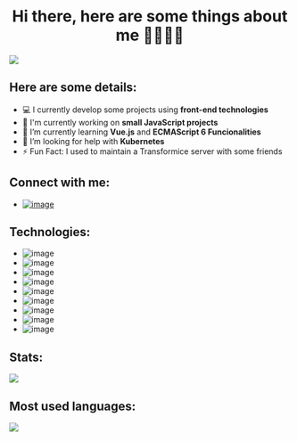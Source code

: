 <h1 align="center">Hi there, here are some things about me 🙋🏻‍♂️👋</h1>

![](https://komarev.com/ghpvc/?username=loureirovinicius&color=blue)

## Here are some details:
- 💻 I currently develop some projects using **front-end technologies**
- 🏫 I'm currently working on **small JavaScript projects**
- 📖 I’m currently learning **Vue.js** and **ECMAScript 6 Funcionalities**
- 🤔 I’m looking for help with **Kubernetes**
- ⚡ Fun Fact: I used to maintain a Transformice server with some friends  

## Connect with me: 

- <a href="https://www.linkedin.com/in/viniciusloul/">![image](https://img.shields.io/badge/LinkedIn-0077B5?style=for-the-badge&logo=linkedin&logoColor=white)</a>

## Technologies:

- ![image](https://img.shields.io/badge/HTML5-E34F26?style=for-the-badge&logo=html5&logoColor=white)
- ![image](https://img.shields.io/badge/CSS3-1572B6?style=for-the-badge&logo=css3&logoColor=white)
- ![image](https://img.shields.io/badge/JavaScript-323330?style=for-the-badge&logo=javascript&logoColor=F7DF1E)
- ![image](https://img.shields.io/badge/Python-3776AB?style=for-the-badge&logo=python&logoColor=white)
- ![image](https://img.shields.io/badge/Git-F05032?style=for-the-badge&logo=git&logoColor=white)
- ![image](https://img.shields.io/badge/Docker-2CA5E0?style=for-the-badge&logo=docker&logoColor=white)
- ![image](https://img.shields.io/badge/Vue.js-35495E?style=for-the-badge&logo=vuedotjs&logoColor=4FC08D)
- ![image](https://img.shields.io/badge/Node.js-339933?style=for-the-badge&logo=nodedotjs&logoColor=white)
- ![image](https://img.shields.io/badge/Postman-FF6C37?style=for-the-badge&logo=Postman&logoColor=white)

## Stats:

<a href="https://github.com/anuraghazra/github-readme-stats"><img src="https://github-readme-stats.vercel.app/api?username=loureirovinicius&theme=midnight-purple&text_color=5AA5FA&icon_color=5AA5FA&title_color=5AA5FA&hide_border=true" align="center"></a>

## Most used languages:

<a href="https://github.com/anuraghazra/github-readme-stats"><img src="https://github-readme-stats.vercel.app/api/top-langs/?username=loureirovinicius&theme=midnight-purple&hide_border=true&border_color=5AA5FA&title_color=FFFFFF&layout=compact" align="center"></a>

